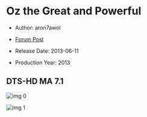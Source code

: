 # Oz the Great and Powerful

* Author: aron7awol

* [Forum Post](https://www.avsforum.com/threads/bass-eq-for-filtered-movies.2995212/post-58074366)

* Release Date: 2013-06-11
* Production Year: 2013

## DTS-HD MA 7.1

![img 0](https://i.imgur.com/oVFVYhX.jpg)

![img 1](https://i.imgur.com/vd3QhAS.jpg)

